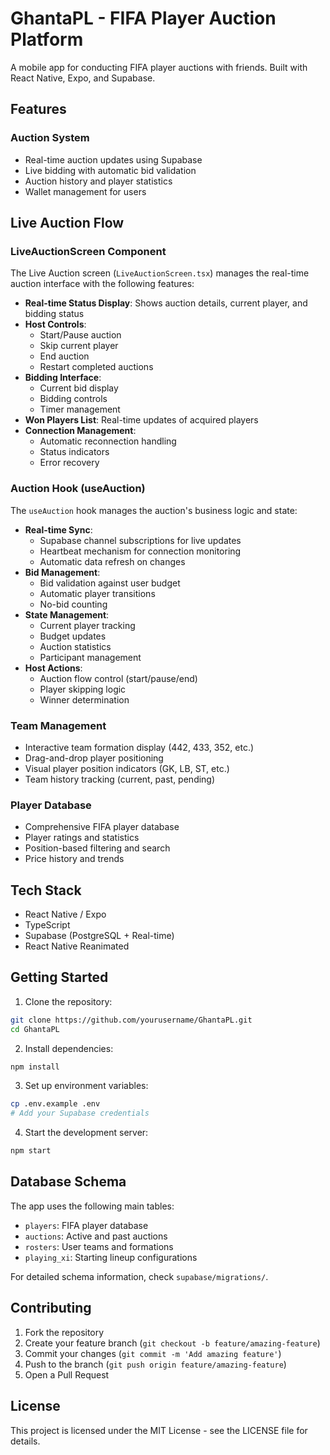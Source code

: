 # GhantaPL - FIFA Player Auction Platform

A mobile app for conducting FIFA player auctions with friends. Built with React Native, Expo, and Supabase.

## Features

### Auction System
- Real-time auction updates using Supabase
- Live bidding with automatic bid validation
- Auction history and player statistics
- Wallet management for users

## Live Auction Flow

### LiveAuctionScreen Component
The Live Auction screen (`LiveAuctionScreen.tsx`) manages the real-time auction interface with the following features:

- **Real-time Status Display**: Shows auction details, current player, and bidding status
- **Host Controls**: 
  - Start/Pause auction
  - Skip current player
  - End auction
  - Restart completed auctions
- **Bidding Interface**: 
  - Current bid display
  - Bidding controls
  - Timer management
- **Won Players List**: Real-time updates of acquired players
- **Connection Management**: 
  - Automatic reconnection handling
  - Status indicators
  - Error recovery

### Auction Hook (useAuction)
The `useAuction` hook manages the auction's business logic and state:

- **Real-time Sync**:
  - Supabase channel subscriptions for live updates
  - Heartbeat mechanism for connection monitoring
  - Automatic data refresh on changes
- **Bid Management**:
  - Bid validation against user budget
  - Automatic player transitions
  - No-bid counting
- **State Management**:
  - Current player tracking
  - Budget updates
  - Auction statistics
  - Participant management
- **Host Actions**:
  - Auction flow control (start/pause/end)
  - Player skipping logic
  - Winner determination

### Team Management
- Interactive team formation display (442, 433, 352, etc.)
- Drag-and-drop player positioning
- Visual player position indicators (GK, LB, ST, etc.)
- Team history tracking (current, past, pending)

### Player Database
- Comprehensive FIFA player database
- Player ratings and statistics
- Position-based filtering and search
- Price history and trends

## Tech Stack
- React Native / Expo
- TypeScript
- Supabase (PostgreSQL + Real-time)
- React Native Reanimated

## Getting Started

1. Clone the repository:
```bash
git clone https://github.com/yourusername/GhantaPL.git
cd GhantaPL
```

2. Install dependencies:
```bash
npm install
```

3. Set up environment variables:
```bash
cp .env.example .env
# Add your Supabase credentials
```

4. Start the development server:
```bash
npm start
```

## Database Schema

The app uses the following main tables:
- `players`: FIFA player database
- `auctions`: Active and past auctions
- `rosters`: User teams and formations
- `playing_xi`: Starting lineup configurations

For detailed schema information, check `supabase/migrations/`.

## Contributing

1. Fork the repository
2. Create your feature branch (`git checkout -b feature/amazing-feature`)
3. Commit your changes (`git commit -m 'Add amazing feature'`)
4. Push to the branch (`git push origin feature/amazing-feature`)
5. Open a Pull Request

## License

This project is licensed under the MIT License - see the LICENSE file for details.
